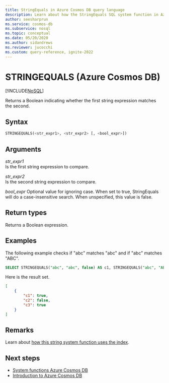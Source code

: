 ```yaml
---
title: StringEquals in Azure Cosmos DB query language
description: Learn about how the StringEquals SQL system function in Azure Cosmos DB returns a Boolean indicating whether the first string expression matches the second
author: seesharprun
ms.service: cosmos-db
ms.subservice: nosql
ms.topic: conceptual
ms.date: 05/20/2020
ms.author: sidandrews
ms.reviewer: jucocchi
ms.custom: query-reference, ignite-2022
---
```

# STRINGEQUALS (Azure Cosmos DB)
[!INCLUDE[NoSQL](../../includes/appliesto-nosql.md)]

 Returns a Boolean indicating whether the first string expression matches the second.  
  
## Syntax
  
```sql
STRINGEQUALS(<str_expr1>, <str_expr2> [, <bool_expr>])  
```  
  
## Arguments
  
*str_expr1*  
   Is the first string expression to compare.  
  
*str_expr2*  
   Is the second string expression to compare.  

*bool_expr*
    Optional value for ignoring case. When set to true, StringEquals will do a case-insensitive search. When unspecified, this value is false.
  
## Return types
  
  Returns a Boolean expression.  
  
## Examples
  
  The following example checks if "abc" matches "abc" and if "abc" matches "ABC".  
  
```sql
SELECT STRINGEQUALS("abc", "abc", false) AS c1, STRINGEQUALS("abc", "ABC", false) AS c2,  STRINGEQUALS("abc", "ABC", true) AS c3
```  
  
 Here is the result set.  
  
```json
[
    {
        "c1": true,
        "c2": false,
        "c3": true
    }
]
```  

## Remarks

Learn about [how this string system function uses the index](system-functions.yml).

## Next steps

- [System functions Azure Cosmos DB](system-functions.yml)
- [Introduction to Azure Cosmos DB](../../introduction.md)
